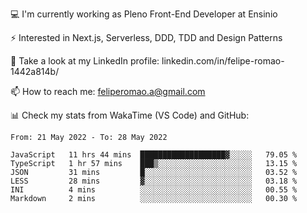 💻 I'm currently working as Pleno Front-End Developer at Ensinio

⚡ Interested in Next.js, Serverless, DDD, TDD and Design Patterns

👥 Take a look at my LinkedIn profile: linkedin.com/in/felipe-romao-1442a814b/

📫 How to reach me: feliperomao.a@gmail.com

📊 Check my stats from WakaTime (VS Code) and GitHub:

<!--START_SECTION:waka-->

```text
From: 21 May 2022 - To: 28 May 2022

JavaScript   11 hrs 44 mins  ███████████████████▓░░░░░   79.05 %
TypeScript   1 hr 57 mins    ███▒░░░░░░░░░░░░░░░░░░░░░   13.15 %
JSON         31 mins         █░░░░░░░░░░░░░░░░░░░░░░░░   03.52 %
LESS         28 mins         ▓░░░░░░░░░░░░░░░░░░░░░░░░   03.18 %
INI          4 mins          ░░░░░░░░░░░░░░░░░░░░░░░░░   00.55 %
Markdown     2 mins          ░░░░░░░░░░░░░░░░░░░░░░░░░   00.30 %
```

<!--END_SECTION:waka-->
